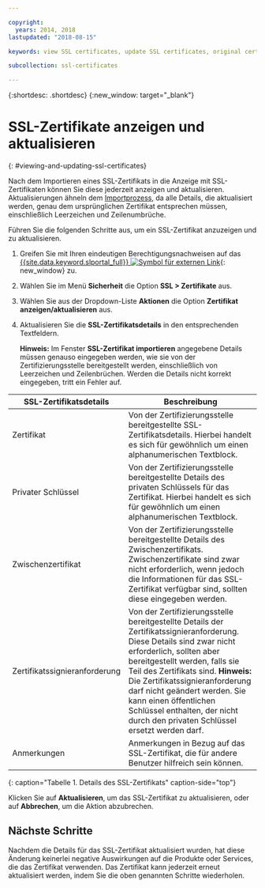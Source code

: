 ```yaml
---

copyright:
  years: 2014, 2018
lastupdated: "2018-08-15"

keywords: view SSL certificates, update SSL certificates, original certificates

subcollection: ssl-certificates

---
```


{:shortdesc: .shortdesc}
{:new_window: target="_blank"}

# SSL-Zertifikate anzeigen und aktualisieren
{: #viewing-and-updating-ssl-certificates}


Nach dem Importieren eines SSL-Zertifikats in die Anzeige mit SSL-Zertifikaten können Sie diese jederzeit anzeigen und aktualisieren. Aktualisierungen ähneln dem [Importprozess](/docs/infrastructure/ssl-certificates?topic=ssl-certificates-importing-ssl-certificates), da alle Details, die aktualisiert werden, genau dem ursprünglichen Zertifikat entsprechen müssen, einschließlich Leerzeichen und Zeilenumbrüche.

Führen Sie die folgenden Schritte aus, um ein SSL-Zertifikat anzuzeigen und zu aktualisieren.

1. Greifen Sie mit Ihren eindeutigen Berechtigungsnachweisen auf das [{{site.data.keyword.slportal_full}} ![Symbol für externen Link](../../icons/launch-glyph.svg "Symbol für externen Link")](https://control.softlayer.com/){: new_window} zu.
2. Wählen Sie im Menü **Sicherheit** die Option **SSL > Zertifikate** aus.
2. Wählen Sie aus der Dropdown-Liste **Aktionen** die Option **Zertifikat anzeigen/aktualisieren** aus.
3. Aktualisieren Sie die **SSL-Zertifikatsdetails** in den entsprechenden Textfeldern.

   **Hinweis:** Im Fenster **SSL-Zertifikat importieren** angegebene Details müssen genauso eingegeben werden, wie sie von der Zertifizierungsstelle bereitgestellt werden, einschließlich von Leerzeichen und Zeilenbrüchen. Werden die Details nicht korrekt eingegeben, tritt ein Fehler auf.

| SSL-Zertifikatsdetails     | Beschreibung |
| --------------------------- | ----------- |
|Zertifikat                  | Von der Zertifizierungsstelle bereitgestellte SSL-Zertifikatsdetails. Hierbei handelt es sich für gewöhnlich um einen alphanumerischen Textblock.|
|Privater Schlüssel                  | Von der Zertifizierungsstelle bereitgestellte Details des privaten Schlüssels für das Zertifikat. Hierbei handelt es sich für gewöhnlich um einen alphanumerischen Textblock.|
|Zwischenzertifikat     | Von der Zertifizierungsstelle bereitgestellte Details des Zwischenzertifikats. Zwischenzertifikate sind zwar nicht erforderlich, wenn jedoch die Informationen für das SSL-Zertifikat verfügbar sind, sollten diese eingegeben werden.|
|Zertifikatssignieranforderung  | Von der Zertifizierungsstelle bereitgestellte Details der Zertifikatssignieranforderung. Diese Details sind zwar nicht erforderlich, sollten aber bereitgestellt werden, falls sie Teil des Zertifikats sind. **Hinweis:** Die Zertifikatssignieranforderung darf nicht geändert werden. Sie kann einen öffentlichen Schlüssel enthalten, der nicht durch den privaten Schlüssel ersetzt werden darf.|
|Anmerkungen                        | Anmerkungen in Bezug auf das SSL-Zertifikat, die für andere Benutzer hilfreich sein können.|
{: caption="Tabelle 1. Details des SSL-Zertifikats" caption-side="top"}

Klicken Sie auf **Aktualisieren**, um das SSL-Zertifikat zu aktualisieren, oder auf **Abbrechen**, um die Aktion abzubrechen.

## Nächste Schritte

Nachdem die Details für das SSL-Zertifikat aktualisiert wurden, hat diese Änderung keinerlei negative Auswirkungen auf die Produkte oder Services, die das Zertifikat verwenden. Das Zertifikat kann jederzeit erneut aktualisiert werden, indem Sie die oben genannten Schritte wiederholen.
